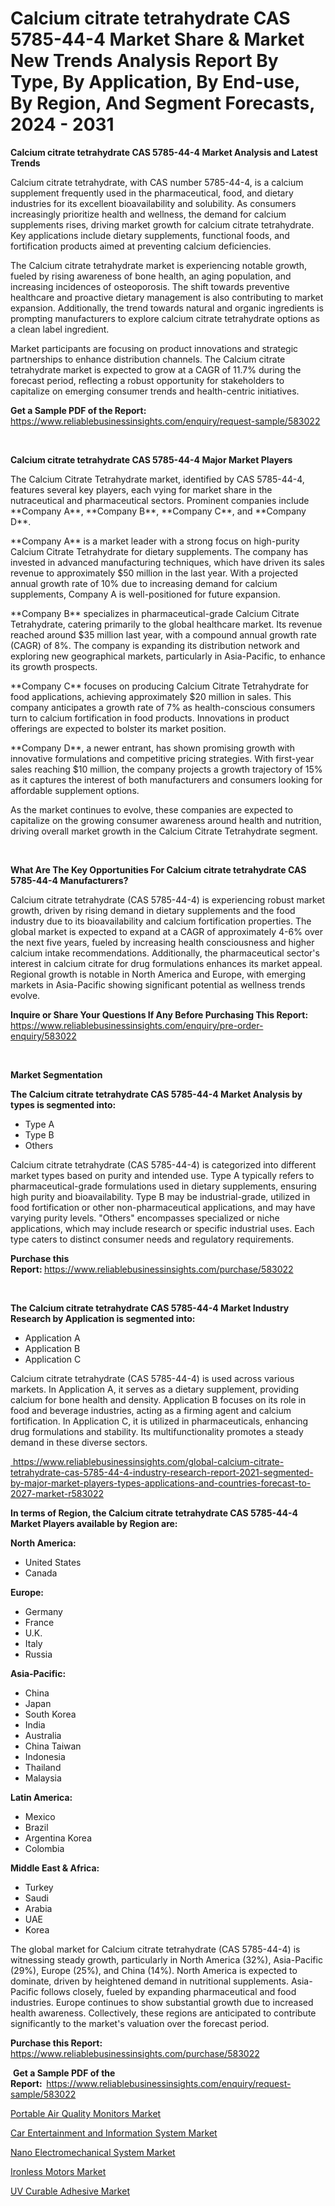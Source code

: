 <p><h1>Calcium citrate tetrahydrate CAS 5785-44-4 Market Share & Market New Trends Analysis Report By Type, By Application, By End-use, By Region, And Segment Forecasts, 2024 - 2031</h1></p><p><strong>Calcium citrate tetrahydrate CAS 5785-44-4 Market Analysis and Latest Trends</strong></p>
<p><p>Calcium citrate tetrahydrate, with CAS number 5785-44-4, is a calcium supplement frequently used in the pharmaceutical, food, and dietary industries for its excellent bioavailability and solubility. As consumers increasingly prioritize health and wellness, the demand for calcium supplements rises, driving market growth for calcium citrate tetrahydrate. Key applications include dietary supplements, functional foods, and fortification products aimed at preventing calcium deficiencies.</p><p>The Calcium citrate tetrahydrate market is experiencing notable growth, fueled by rising awareness of bone health, an aging population, and increasing incidences of osteoporosis. The shift towards preventive healthcare and proactive dietary management is also contributing to market expansion. Additionally, the trend towards natural and organic ingredients is prompting manufacturers to explore calcium citrate tetrahydrate options as a clean label ingredient.</p><p>Market participants are focusing on product innovations and strategic partnerships to enhance distribution channels. The Calcium citrate tetrahydrate market is expected to grow at a CAGR of 11.7% during the forecast period, reflecting a robust opportunity for stakeholders to capitalize on emerging consumer trends and health-centric initiatives.</p></p>
<p><strong>Get a Sample PDF of the Report:&nbsp;</strong> <a href="https://www.reliablebusinessinsights.com/enquiry/request-sample/583022?utm_campaign=1400&utm_medium=2&utm_source=Github&utm_content=ia&utm_term=27092024&utm_id=calcium-citrate-tetrahydrate-cas-5785-44-4">https://www.reliablebusinessinsights.com/enquiry/request-sample/583022</a></p>
<p>&nbsp;</p>
<p><strong>Calcium citrate tetrahydrate CAS 5785-44-4 Major Market Players</strong></p>
<p><p>The Calcium Citrate Tetrahydrate market, identified by CAS 5785-44-4, features several key players, each vying for market share in the nutraceutical and pharmaceutical sectors. Prominent companies include **Company A**, **Company B**, **Company C**, and **Company D**.</p><p>**Company A** is a market leader with a strong focus on high-purity Calcium Citrate Tetrahydrate for dietary supplements. The company has invested in advanced manufacturing techniques, which have driven its sales revenue to approximately $50 million in the last year. With a projected annual growth rate of 10% due to increasing demand for calcium supplements, Company A is well-positioned for future expansion.</p><p>**Company B** specializes in pharmaceutical-grade Calcium Citrate Tetrahydrate, catering primarily to the global healthcare market. Its revenue reached around $35 million last year, with a compound annual growth rate (CAGR) of 8%. The company is expanding its distribution network and exploring new geographical markets, particularly in Asia-Pacific, to enhance its growth prospects.</p><p>**Company C** focuses on producing Calcium Citrate Tetrahydrate for food applications, achieving approximately $20 million in sales. This company anticipates a growth rate of 7% as health-conscious consumers turn to calcium fortification in food products. Innovations in product offerings are expected to bolster its market position.</p><p>**Company D**, a newer entrant, has shown promising growth with innovative formulations and competitive pricing strategies. With first-year sales reaching $10 million, the company projects a growth trajectory of 15% as it captures the interest of both manufacturers and consumers looking for affordable supplement options.</p><p>As the market continues to evolve, these companies are expected to capitalize on the growing consumer awareness around health and nutrition, driving overall market growth in the Calcium Citrate Tetrahydrate segment.</p></p>
<p>&nbsp;</p>
<p><strong>What Are The Key Opportunities For Calcium citrate tetrahydrate CAS 5785-44-4 Manufacturers?</strong></p>
<p><p>Calcium citrate tetrahydrate (CAS 5785-44-4) is experiencing robust market growth, driven by rising demand in dietary supplements and the food industry due to its bioavailability and calcium fortification properties. The global market is expected to expand at a CAGR of approximately 4-6% over the next five years, fueled by increasing health consciousness and higher calcium intake recommendations. Additionally, the pharmaceutical sector's interest in calcium citrate for drug formulations enhances its market appeal. Regional growth is notable in North America and Europe, with emerging markets in Asia-Pacific showing significant potential as wellness trends evolve.</p></p>
<p><strong>Inquire or Share Your Questions If Any Before Purchasing This Report:</strong> <a href="https://www.reliablebusinessinsights.com/enquiry/pre-order-enquiry/583022?utm_campaign=1400&utm_medium=2&utm_source=Github&utm_content=ia&utm_term=27092024&utm_id=calcium-citrate-tetrahydrate-cas-5785-44-4">https://www.reliablebusinessinsights.com/enquiry/pre-order-enquiry/583022</a></p>
<p>&nbsp;</p>
<p><strong>Market Segmentation</strong></p>
<p><strong>The Calcium citrate tetrahydrate CAS 5785-44-4 Market Analysis by types is segmented into:</strong></p>
<p><ul><li>Type A</li><li>Type B</li><li>Others</li></ul></p>
<p><p>Calcium citrate tetrahydrate (CAS 5785-44-4) is categorized into different market types based on purity and intended use. Type A typically refers to pharmaceutical-grade formulations used in dietary supplements, ensuring high purity and bioavailability. Type B may be industrial-grade, utilized in food fortification or other non-pharmaceutical applications, and may have varying purity levels. "Others" encompasses specialized or niche applications, which may include research or specific industrial uses. Each type caters to distinct consumer needs and regulatory requirements.</p></p>
<p><strong>Purchase this Report:&nbsp;</strong><a href="https://www.reliablebusinessinsights.com/purchase/583022?utm_campaign=1400&utm_medium=2&utm_source=Github&utm_content=ia&utm_term=27092024&utm_id=calcium-citrate-tetrahydrate-cas-5785-44-4">https://www.reliablebusinessinsights.com/purchase/583022</a></p>
<p>&nbsp;</p>
<p><strong>The Calcium citrate tetrahydrate CAS 5785-44-4 Market Industry Research by Application is segmented into:</strong></p>
<p><ul><li>Application A</li><li>Application B</li><li>Application C</li></ul></p>
<p><p>Calcium citrate tetrahydrate (CAS 5785-44-4) is used across various markets. In Application A, it serves as a dietary supplement, providing calcium for bone health and density. Application B focuses on its role in food and beverage industries, acting as a firming agent and calcium fortification. In Application C, it is utilized in pharmaceuticals, enhancing drug formulations and stability. Its multifunctionality promotes a steady demand in these diverse sectors.</p></p>
<p><a href="https://www.reliablebusinessinsights.com/global-calcium-citrate-tetrahydrate-cas-5785-44-4-industry-research-report-2021-segmented-by-major-market-players-types-applications-and-countries-forecast-to-2027-market-r583022?utm_campaign=1400&utm_medium=2&utm_source=Github&utm_content=ia&utm_term=27092024&utm_id=calcium-citrate-tetrahydrate-cas-5785-44-4">&nbsp;https://www.reliablebusinessinsights.com/global-calcium-citrate-tetrahydrate-cas-5785-44-4-industry-research-report-2021-segmented-by-major-market-players-types-applications-and-countries-forecast-to-2027-market-r583022</a></p>
<p><strong>In terms of Region, the Calcium citrate tetrahydrate CAS 5785-44-4 Market Players available by Region are:</strong></p>
<p>
    <p> <strong> North America: </strong>
        <ul>
            <li>United States</li>
            <li>Canada</li>
        </ul>
        </p> 
    <p> <strong> Europe: </strong>
        <ul>
            <li>Germany</li>
            <li>France</li>
            <li>U.K.</li>
            <li>Italy</li>
            <li>Russia</li>
        </ul>
        </p> 
    <p> <strong> Asia-Pacific: </strong>
        <ul>
            <li>China</li>
            <li>Japan</li>
            <li>South Korea</li>
            <li>India</li>
            <li>Australia</li>
            <li>China Taiwan</li>
            <li>Indonesia</li>
            <li>Thailand</li>
            <li>Malaysia</li>
        </ul>
        </p> 
    <p> <strong> Latin America: </strong>
        <ul>
            <li>Mexico</li>
            <li>Brazil</li>
            <li>Argentina Korea</li>
            <li>Colombia</li>
        </ul>
        </p> 
    <p> <strong> Middle East & Africa: </strong>
        <ul>
            <li>Turkey</li>
            <li>Saudi</li>
            <li>Arabia</li>
            <li>UAE</li>
            <li>Korea</li>
        </ul>
    </p>
    </p>
<p><p>The global market for Calcium citrate tetrahydrate (CAS 5785-44-4) is witnessing steady growth, particularly in North America (32%), Asia-Pacific (29%), Europe (25%), and China (14%). North America is expected to dominate, driven by heightened demand in nutritional supplements. Asia-Pacific follows closely, fueled by expanding pharmaceutical and food industries. Europe continues to show substantial growth due to increased health awareness. Collectively, these regions are anticipated to contribute significantly to the market's valuation over the forecast period.</p></p>
<p><strong>Purchase this Report: </strong><a href="https://www.reliablebusinessinsights.com/purchase/583022?utm_campaign=1400&utm_medium=2&utm_source=Github&utm_content=ia&utm_term=27092024&utm_id=calcium-citrate-tetrahydrate-cas-5785-44-4">https://www.reliablebusinessinsights.com/purchase/583022</a></p>
<p>&nbsp;<strong>Get a Sample PDF of the Report:&nbsp;&nbsp;</strong><a href="https://www.reliablebusinessinsights.com/enquiry/request-sample/583022?utm_campaign=1400&utm_medium=2&utm_source=Github&utm_content=ia&utm_term=27092024&utm_id=calcium-citrate-tetrahydrate-cas-5785-44-4">https://www.reliablebusinessinsights.com/enquiry/request-sample/583022</a></p>
<p><strong></strong></p>
<p><p><a href="https://www.linkedin.com/pulse/future-insights-portable-air-quality-monitors-market-trends-t1kre?utm_campaign=1400&utm_medium=2&utm_source=Github&utm_content=ia&utm_term=27092024&utm_id=calcium-citrate-tetrahydrate-cas-5785-44-4">Portable Air Quality Monitors Market</a></p><p><a href="https://issuu.com/reportprime-2/docs/car-entertainment-and-information-s_18932320774e80?utm_campaign=1400&utm_medium=2&utm_source=Github&utm_content=ia&utm_term=27092024&utm_id=calcium-citrate-tetrahydrate-cas-5785-44-4">Car Entertainment and Information System Market</a></p><p><a href="https://issuu.com/reportprime-2/docs/nano-electromechanical-system-marke_ec483dd6baccb7?utm_campaign=1400&utm_medium=2&utm_source=Github&utm_content=ia&utm_term=27092024&utm_id=calcium-citrate-tetrahydrate-cas-5785-44-4">Nano Electromechanical System Market</a></p><p><a href="https://www.linkedin.com/pulse/ironless-motors-market-size-share-growth-analysis-type-application-cer7e?utm_campaign=1400&utm_medium=2&utm_source=Github&utm_content=ia&utm_term=27092024&utm_id=calcium-citrate-tetrahydrate-cas-5785-44-4">Ironless Motors Market</a></p><p><a href="https://www.linkedin.com/pulse/uv-curable-adhesive-market-overview-regional-outlook-competitive-zkxyf?utm_campaign=1400&utm_medium=2&utm_source=Github&utm_content=ia&utm_term=27092024&utm_id=calcium-citrate-tetrahydrate-cas-5785-44-4">UV Curable Adhesive Market</a></p></p>